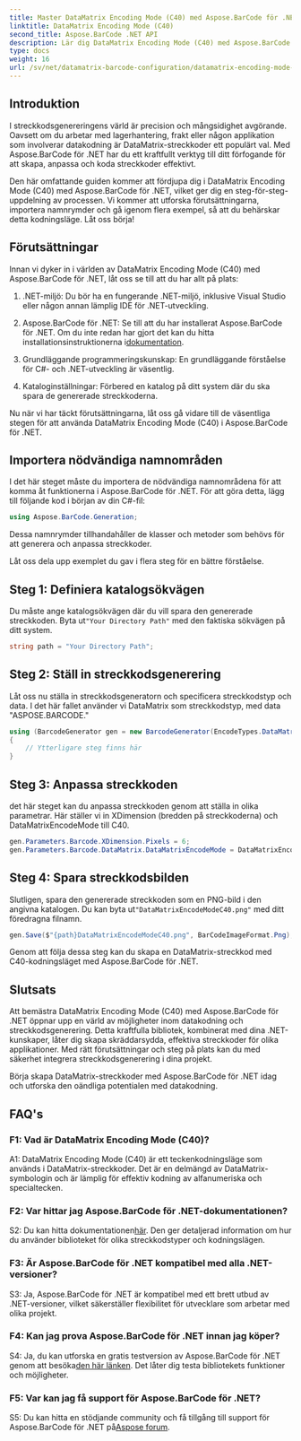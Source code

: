 ```yaml
---
title: Master DataMatrix Encoding Mode (C40) med Aspose.BarCode för .NET
linktitle: DataMatrix Encoding Mode (C40)
second_title: Aspose.BarCode .NET API
description: Lär dig DataMatrix Encoding Mode (C40) med Aspose.BarCode för .NET. Skapa anpassade streckkoder effektivt. Utforska steg-för-steg guide.
type: docs
weight: 16
url: /sv/net/datamatrix-barcode-configuration/datamatrix-encoding-mode-c40/
---
```

## Introduktion

I streckkodsgenereringens värld är precision och mångsidighet avgörande. Oavsett om du arbetar med lagerhantering, frakt eller någon applikation som involverar datakodning är DataMatrix-streckkoder ett populärt val. Med Aspose.BarCode för .NET har du ett kraftfullt verktyg till ditt förfogande för att skapa, anpassa och koda streckkoder effektivt.

Den här omfattande guiden kommer att fördjupa dig i DataMatrix Encoding Mode (C40) med Aspose.BarCode för .NET, vilket ger dig en steg-för-steg-uppdelning av processen. Vi kommer att utforska förutsättningarna, importera namnrymder och gå igenom flera exempel, så att du behärskar detta kodningsläge. Låt oss börja!

## Förutsättningar

Innan vi dyker in i världen av DataMatrix Encoding Mode (C40) med Aspose.BarCode för .NET, låt oss se till att du har allt på plats:

1. .NET-miljö: Du bör ha en fungerande .NET-miljö, inklusive Visual Studio eller någon annan lämplig IDE för .NET-utveckling.

2.  Aspose.BarCode för .NET: Se till att du har installerat Aspose.BarCode för .NET. Om du inte redan har gjort det kan du hitta installationsinstruktionerna i[dokumentation](https://reference.aspose.com/barcode/net/).

3. Grundläggande programmeringskunskap: En grundläggande förståelse för C#- och .NET-utveckling är väsentlig.

4. Kataloginställningar: Förbered en katalog på ditt system där du ska spara de genererade streckkoderna.

Nu när vi har täckt förutsättningarna, låt oss gå vidare till de väsentliga stegen för att använda DataMatrix Encoding Mode (C40) i Aspose.BarCode för .NET.

## Importera nödvändiga namnområden

I det här steget måste du importera de nödvändiga namnområdena för att komma åt funktionerna i Aspose.BarCode för .NET. För att göra detta, lägg till följande kod i början av din C#-fil:

```csharp
using Aspose.BarCode.Generation;
```

Dessa namnrymder tillhandahåller de klasser och metoder som behövs för att generera och anpassa streckkoder.

Låt oss dela upp exemplet du gav i flera steg för en bättre förståelse.

## Steg 1: Definiera katalogsökvägen

 Du måste ange katalogsökvägen där du vill spara den genererade streckkoden. Byta ut`"Your Directory Path"` med den faktiska sökvägen på ditt system.

```csharp
string path = "Your Directory Path";
```

## Steg 2: Ställ in streckkodsgenerering

Låt oss nu ställa in streckkodsgeneratorn och specificera streckkodstyp och data. I det här fallet använder vi DataMatrix som streckkodstyp, med data "ASPOSE.BARCODE."

```csharp
using (BarcodeGenerator gen = new BarcodeGenerator(EncodeTypes.DataMatrix, "ASPOSE.BARCODE"))
{
    // Ytterligare steg finns här
}
```

## Steg 3: Anpassa streckkoden

det här steget kan du anpassa streckkoden genom att ställa in olika parametrar. Här ställer vi in XDimension (bredden på streckkoderna) och DataMatrixEncodeMode till C40.

```csharp
gen.Parameters.Barcode.XDimension.Pixels = 6;
gen.Parameters.Barcode.DataMatrix.DataMatrixEncodeMode = DataMatrixEncodeMode.C40;
```

## Steg 4: Spara streckkodsbilden

 Slutligen, spara den genererade streckkoden som en PNG-bild i den angivna katalogen. Du kan byta ut`"DataMatrixEncodeModeC40.png"` med ditt föredragna filnamn.

```csharp
gen.Save($"{path}DataMatrixEncodeModeC40.png", BarCodeImageFormat.Png);
```

Genom att följa dessa steg kan du skapa en DataMatrix-streckkod med C40-kodningsläget med Aspose.BarCode för .NET.

## Slutsats

Att bemästra DataMatrix Encoding Mode (C40) med Aspose.BarCode för .NET öppnar upp en värld av möjligheter inom datakodning och streckkodsgenerering. Detta kraftfulla bibliotek, kombinerat med dina .NET-kunskaper, låter dig skapa skräddarsydda, effektiva streckkoder för olika applikationer. Med rätt förutsättningar och steg på plats kan du med säkerhet integrera streckkodsgenerering i dina projekt.

Börja skapa DataMatrix-streckkoder med Aspose.BarCode för .NET idag och utforska den oändliga potentialen med datakodning.

## FAQ's

### F1: Vad är DataMatrix Encoding Mode (C40)?

A1: DataMatrix Encoding Mode (C40) är ett teckenkodningsläge som används i DataMatrix-streckkoder. Det är en delmängd av DataMatrix-symbologin och är lämplig för effektiv kodning av alfanumeriska och specialtecken.

### F2: Var hittar jag Aspose.BarCode för .NET-dokumentationen?

 S2: Du kan hitta dokumentationen[här](https://reference.aspose.com/barcode/net/). Den ger detaljerad information om hur du använder biblioteket för olika streckkodstyper och kodningslägen.

### F3: Är Aspose.BarCode för .NET kompatibel med alla .NET-versioner?

S3: Ja, Aspose.BarCode för .NET är kompatibel med ett brett utbud av .NET-versioner, vilket säkerställer flexibilitet för utvecklare som arbetar med olika projekt.

### F4: Kan jag prova Aspose.BarCode för .NET innan jag köper?

 S4: Ja, du kan utforska en gratis testversion av Aspose.BarCode för .NET genom att besöka[den här länken](https://releases.aspose.com/). Det låter dig testa bibliotekets funktioner och möjligheter.

### F5: Var kan jag få support för Aspose.BarCode för .NET?

S5: Du kan hitta en stödjande community och få tillgång till support för Aspose.BarCode för .NET på[Aspose forum](https://forum.aspose.com/c/barcode/13).